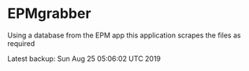 # EPMgrabber
Using a database from the EPM app this application scrapes the files as required


Latest backup: Sun Aug 25 05:06:02 UTC 2019
